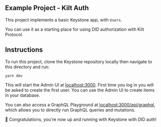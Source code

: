 ## Example Project - Kilt Auth

This project implements a basic Keystone app, with `Users`.

You can use it as a starting place for using DID authorization with Kilt Protocol.

## Instructions

To run this project, clone the Keystone repository locally then navigate to this directory and run:

```shell
yarn dev
```

This will start the Admin UI at [localhost:3000](http://localhost:3000).
First time you log in you will be asked to create the first user.
You can use the Admin UI to create items in your database.

You can also access a GraphQL Playground at [localhost:3000/api/graphql](http://localhost:3000/api/graphql), which allows you to directly run GraphQL queries and mutations.

🚀 Congratulations, you're now up and running with Keystone with DID auth!
